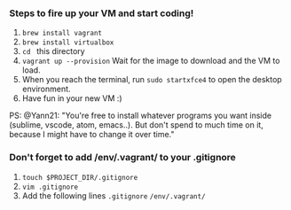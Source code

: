 ### Steps to fire up your VM and start coding!

1. `brew install vagrant`
2. `brew install virtualbox`
3. `cd ` this directory
4. `vagrant up --provision`
Wait for the image to download and the VM to load.
5. When you reach the terminal, run `sudo startxfce4` to open the desktop environment.
6. Have fun in your new VM :)

PS: @Yann21: "You're free to install whatever programs you want inside (sublime, vscode, atom, emacs..). But don't spend to much time on it, because I might have to change it over time."


### Don't forget to add /env/.vagrant/ to your .gitignore
1. `touch $PROJECT_DIR/.gitignore`
2. `vim .gitignore`
3. Add the following lines
`.gitignore`
`/env/.vagrant/`
